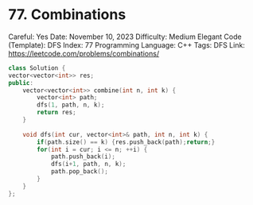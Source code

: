# 77. Combinations

Careful: Yes
Date: November 10, 2023
Difficulty: Medium
Elegant Code (Template): DFS
Index: 77
Programming Language: C++
Tags: DFS
Link: https://leetcode.com/problems/combinations/

```cpp
class Solution {
vector<vector<int>> res;
public:
    vector<vector<int>> combine(int n, int k) {
        vector<int> path;
        dfs(1, path, n, k);
        return res;
    }
    
    void dfs(int cur, vector<int>& path, int n, int k) {
        if(path.size() == k) {res.push_back(path);return;}
        for(int i = cur; i <= n; ++i) {
            path.push_back(i);
            dfs(i+1, path, n, k);
            path.pop_back();
        }
    }
};
```